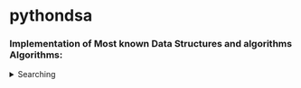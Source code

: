  # pythondsa 
 ### Implementation of Most known Data Structures and algorithms Algorithms:
<details>
    <summary>Searching</summary>
    <p>
        <ul>
            <li> [Binary](https://github.com/shivammehta007/pythondsa/blob/master/search/binary.py)</li>
            <ul type="square">
                <li>[Pylint Score](https://github.com/shivammehta007/pythondsa/blob/master/search/pylint_score/binarypy_pylint.out)</li>
            </ul>
        </ul>
    </p>
</details>
